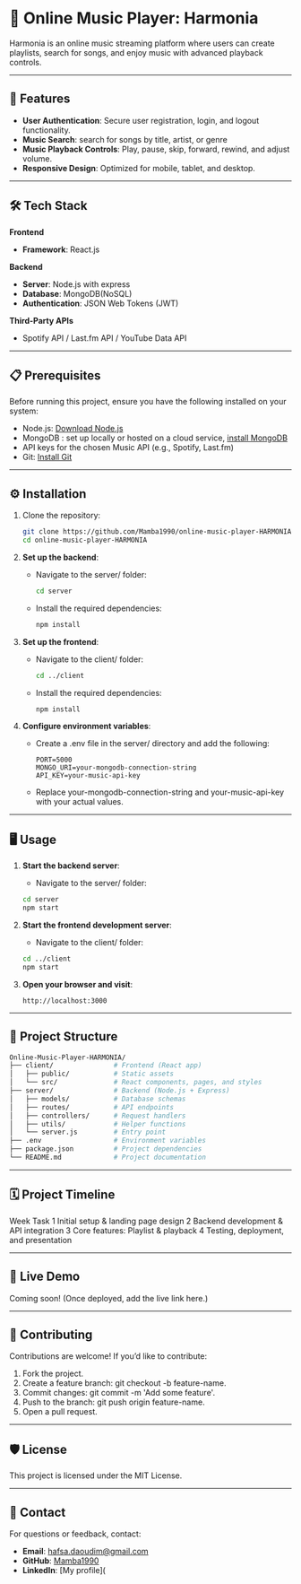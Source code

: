 # 🎵 Online Music Player: Harmonia

Harmonia is an online music streaming platform where users can create playlists, search for songs, and enjoy music with advanced playback controls.

---

## 🚀 Features

- **User Authentication**: Secure user registration, login, and logout functionality.
- **Music Search**: search for songs by title, artist, or genre
- **Music Playback Controls**: Play, pause, skip, forward, rewind, and adjust volume.
- **Responsive Design**: Optimized for mobile, tablet, and desktop.

---

## 🛠️ Tech Stack

**Frontend**
- **Framework**: React.js

**Backend**
- **Server**: Node.js with express
- **Database**: MongoDB(NoSQL)
- **Authentication**: JSON Web Tokens (JWT)
  
**Third-Party APIs**
- Spotify API / Last.fm API / YouTube Data API

---


## 📋 Prerequisites

Before running this project, ensure you have the following installed on your system:

- Node.js: [Download Node.js](https://nodejs.org/)
- MongoDB : set up locally or hosted on a cloud service, [install MongoDB](https://www.mongodb.com/try/download/community)
- API keys for the chosen Music API (e.g., Spotify, Last.fm)
- Git: [Install Git](https://git-scm.com/)

---

## ⚙️ Installation

1. Clone the repository:
   
   ```bash
   git clone https://github.com/Mamba1990/online-music-player-HARMONIA.git
   cd online-music-player-HARMONIA

3. **Set up the backend**:

   - Navigate to the server/ folder:
     
     ```bash
     cd server
   - Install the required dependencies:
     
     ```bash
     npm install

4. **Set up the frontend**:
 
   - Navigate to the client/ folder:
     
     ```bash
     cd ../client
   
   - Install the required dependencies:
     
      ```bash
      npm install

5. **Configure environment variables**:
   
   - Create a .env file in the server/ directory and add the following:
     
      ```plaintext
      PORT=5000
      MONGO_URI=your-mongodb-connection-string
      API_KEY=your-music-api-key
      ```
   - Replace your-mongodb-connection-string and your-music-api-key with your actual values.
   
---

## 🖥️ Usage

1. **Start the backend server**:
   
   - Navigate to the server/ folder:
     
   ```bash
   cd server
   npm start

3. **Start the frontend development server**:
   
   - Navigate to the client/ folder:
      
   ```bash
   cd ../client
   npm start

4. **Open your browser and visit**:
   
   ```arduino
   http://localhost:3000
   
 ---  

## 📂 Project Structure
   ```graphql
Online-Music-Player-HARMONIA/
├── client/               # Frontend (React app)
│   ├── public/           # Static assets
│   └── src/              # React components, pages, and styles
├── server/               # Backend (Node.js + Express)
│   ├── models/           # Database schemas
│   ├── routes/           # API endpoints
│   ├── controllers/      # Request handlers
│   ├── utils/            # Helper functions
│   └── server.js         # Entry point
├── .env                  # Environment variables
├── package.json          # Project dependencies
└── README.md             # Project documentation

   ```

---

## 🗓️ Project Timeline

Week	Task
1	Initial setup & landing page design
2	Backend development & API integration
3	Core features: Playlist & playback
4	Testing, deployment, and presentation

---

## 🔗 Live Demo

Coming soon! (Once deployed, add the live link here.)

---

## 🤝 Contributing

Contributions are welcome! If you’d like to contribute:
1. Fork the project.
2. Create a feature branch: git checkout -b feature-name.
3. Commit changes: git commit -m 'Add some feature'.
4. Push to the branch: git push origin feature-name.
5. Open a pull request.

---

## 🛡️ License

This project is licensed under the MIT License.

---

## 📧 Contact

For questions or feedback, contact:
- **Email**: hafsa.daoudim@gmail.com
- **GitHub**: [Mamba1990](https://github.com/Mamba1990)
- **LinkedIn**: [My profile](
